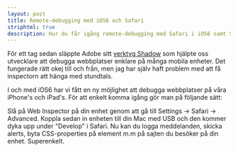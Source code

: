 ```yaml
---
layout: post
title: Remote-debugging med iOS6 och Safari
striphtml: true
description: Hur du får igång remote-debugging med Safari i iOS6 samt Safari 6 i OS X
---
```


För ett tag sedan släppte Adobe sitt [verktyg Shadow](http://labs.adobe.com/downloads/shadow.html) som hjälpte oss utvecklare att debugga webbplatser enklare på många mobila enheter. Det fungerade rätt okej till och från, men jag har själv haft problem med att få inspectorn att hänga med stundtals. 

I och med iOS6 har vi fått en ny möjlighet att debugga webbplatser på våra iPhone's och iPad's. För att enkelt komma igång gör man på följande sätt: 

Slå på Web Inspector på din enhet genom att gå till Settings -> Safari -> Advanced. Koppla sedan in enheten till din Mac med USB och den kommer dyka upp under &quot;Develop&quot; i Safari. Nu kan du logga meddelanden, skicka alerts, byta CSS-properties på element m.m på sajten du besöker på din enhet. Superenkelt.